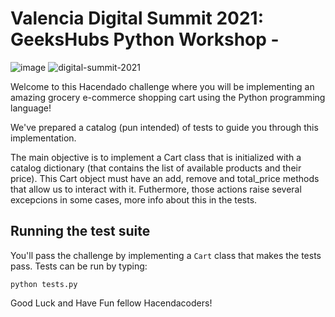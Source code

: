 # Valencia Digital Summit 2021: GeeksHubs Python Workshop -

![image](https://user-images.githubusercontent.com/216485/145850825-e2c27c44-582f-43fd-93c7-14802250e60c.png)
![digital-summit-2021](https://user-images.githubusercontent.com/216485/145852773-d4851e70-121d-414d-8272-1cc158f43e94.png)

Welcome to this Hacendado challenge where you will be implementing an amazing grocery e-commerce shopping cart using the Python programming language!

We've prepared a catalog (pun intended) of tests to guide you through this implementation.

The main objective is to implement a Cart class that is initialized with a catalog dictionary (that contains the list of available products and their price). This Cart object must have an add, remove and total_price methods that allow us to interact with it. Futhermore, those actions raise several excepcions in some cases, more info about this in the tests.

## Running the test suite

You'll pass the challenge by implementing a `Cart` class that makes the tests pass. Tests can be run by typing:

    python tests.py

Good Luck and Have Fun fellow Hacendacoders!
